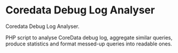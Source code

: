 Coredata Debug Log Analyser
=======================

Coredata Debug Log Analyser.

PHP script to analyse CoreData debug log, aggregate similar queries, produce statistics and format messed-up queries into readable ones.
